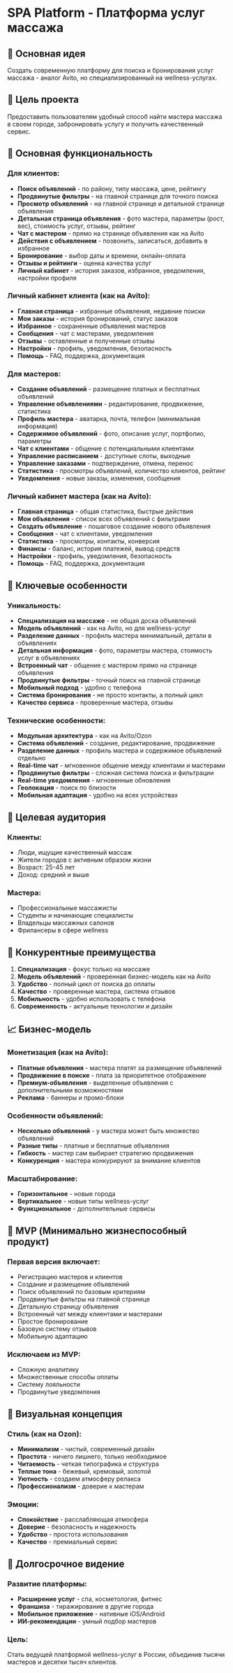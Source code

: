 # SPA Platform - Платформа услуг массажа

## 🎯 Основная идея
Создать современную платформу для поиска и бронирования услуг массажа - аналог Avito, но специализированный на wellness-услугах.

## 🚀 Цель проекта
Предоставить пользователям удобный способ найти мастера массажа в своем городе, забронировать услугу и получить качественный сервис.

## 🔧 Основная функциональность

### Для клиентов:
- **Поиск объявлений** - по району, типу массажа, цене, рейтингу
- **Продвинутые фильтры** - на главной странице для точного поиска
- **Просмотр объявлений** - на главной странице и детальной странице объявления
- **Детальная страница объявления** - фото мастера, параметры (рост, вес), стоимость услуг, отзывы, рейтинг
- **Чат с мастером** - прямо на странице объявления как на Avito
- **Действия с объявлением** - позвонить, записаться, добавить в избранное
- **Бронирование** - выбор даты и времени, онлайн-оплата
- **Отзывы и рейтинги** - оценка качества услуг
- **Личный кабинет** - история заказов, избранное, уведомления, настройки профиля

### Личный кабинет клиента (как на Avito):
- **Главная страница** - избранные объявления, недавние поиски
- **Мои заказы** - история бронирований, статус заказов
- **Избранное** - сохраненные объявления мастеров
- **Сообщения** - чат с мастерами, уведомления
- **Отзывы** - оставленные и полученные отзывы
- **Настройки** - профиль, уведомления, безопасность
- **Помощь** - FAQ, поддержка, документация

### Для мастеров:
- **Создание объявлений** - размещение платных и бесплатных объявлений
- **Управление объявлениями** - редактирование, продвижение, статистика
- **Профиль мастера** - аватарка, почта, телефон (минимальная информация)
- **Содержимое объявлений** - фото, описание услуг, портфолио, параметры
- **Чат с клиентами** - общение с потенциальными клиентами
- **Управление расписанием** - доступные слоты, выходные
- **Управление заказами** - подтверждение, отмена, перенос
- **Статистика** - просмотры объявлений, количество клиентов, рейтинг
- **Уведомления** - новые заказы, изменения, сообщения

### Личный кабинет мастера (как на Avito):
- **Главная страница** - общая статистика, быстрые действия
- **Мои объявления** - список всех объявлений с фильтрами
- **Создать объявление** - пошаговое создание нового объявления
- **Сообщения** - чат с клиентами, уведомления
- **Статистика** - просмотры, контакты, конверсия
- **Финансы** - баланс, история платежей, вывод средств
- **Настройки** - профиль, уведомления, безопасность
- **Помощь** - FAQ, поддержка, документация

## 🎨 Ключевые особенности

### Уникальность:
- **Специализация на массаже** - не общая доска объявлений
- **Модель объявлений** - как на Avito, но для wellness-услуг
- **Разделение данных** - профиль мастера минимальный, детали в объявлениях
- **Детальная информация** - фото, параметры мастера, стоимость услуг в объявлениях
- **Встроенный чат** - общение с мастером прямо на странице объявления
- **Продвинутые фильтры** - точный поиск на главной странице
- **Мобильный подход** - удобно с телефона
- **Система бронирования** - не просто контакты, а полный цикл
- **Качество сервиса** - проверенные мастера, отзывы

### Технические особенности:
- **Модульная архитектура** - как на Avito/Ozon
- **Система объявлений** - создание, редактирование, продвижение
- **Разделение данных** - профиль мастера и содержимое объявлений отдельно
- **Real-time чат** - мгновенное общение между клиентами и мастерами
- **Продвинутые фильтры** - сложная система поиска и фильтрации
- **Real-time уведомления** - мгновенные обновления
- **Геолокация** - поиск по близости
- **Мобильная адаптация** - удобно на всех устройствах

## 🎯 Целевая аудитория

### Клиенты:
- Люди, ищущие качественный массаж
- Жители городов с активным образом жизни
- Возраст: 25-45 лет
- Доход: средний и выше

### Мастера:
- Профессиональные массажисты
- Студенты и начинающие специалисты
- Владельцы массажных салонов
- Фрилансеры в сфере wellness

## 🚀 Конкурентные преимущества

1. **Специализация** - фокус только на массаже
2. **Модель объявлений** - проверенная бизнес-модель как на Avito
3. **Удобство** - полный цикл от поиска до оплаты
4. **Качество** - проверенные мастера, система отзывов
5. **Мобильность** - удобно использовать с телефона
6. **Современность** - актуальные технологии и дизайн

## 📈 Бизнес-модель

### Монетизация (как на Avito):
- **Платные объявления** - мастера платят за размещение объявлений
- **Продвижение в поиске** - плата за приоритетное отображение
- **Премиум-объявления** - выделенные объявления с дополнительными возможностями
- **Реклама** - баннеры и промо-блоки

### Особенности объявлений:
- **Несколько объявлений** - у мастера может быть множество объявлений
- **Разные типы** - платные и бесплатные объявления
- **Гибкость** - мастер сам выбирает стратегию продвижения
- **Конкуренция** - мастера конкурируют за внимание клиентов

### Масштабирование:
- **Горизонтальное** - новые города
- **Вертикальное** - новые типы wellness-услуг
- **Функциональное** - дополнительные сервисы

## 🎯 MVP (Минимально жизнеспособный продукт)

### Первая версия включает:
- Регистрацию мастеров и клиентов
- Создание и размещение объявлений
- Поиск объявлений по базовым критериям
- Продвинутые фильтры на главной странице
- Детальную страницу объявления
- Встроенный чат между клиентами и мастерами
- Простое бронирование
- Базовую систему отзывов
- Мобильную адаптацию

### Исключаем из MVP:
- Сложную аналитику
- Множественные способы оплаты
- Систему лояльности
- Продвинутые уведомления

## 🎨 Визуальная концепция

### Стиль (как на Ozon):
- **Минимализм** - чистый, современный дизайн
- **Простота** - ничего лишнего, только необходимое
- **Читаемость** - четкая типографика и структура
- **Теплые тона** - бежевый, кремовый, золотой
- **Уютность** - создаем атмосферу релакса
- **Профессионализм** - доверие к мастерам

### Эмоции:
- **Спокойствие** - расслабляющая атмосфера
- **Доверие** - безопасность и надежность
- **Удобство** - простота использования
- **Качество** - премиальный сервис

## 🚀 Долгосрочное видение

### Развитие платформы:
- **Расширение услуг** - спа, косметология, фитнес
- **Франшиза** - тиражирование в другие города
- **Мобильное приложение** - нативные iOS/Android
- **ИИ-рекомендации** - умный подбор мастеров

### Цель:
Стать ведущей платформой wellness-услуг в России, объединив тысячи мастеров и десятки тысяч клиентов.